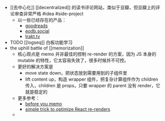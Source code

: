 - [[去中心化]] [[decentralized]] 的读书评论网站，类似于豆瓣，但豆瓣上的评论审查非常严格 #idea #side-project
	- 以一些已经存在的产品：
		- [goodreads](https://www.goodreads.com/)
		- [eodb.social](https://t.co/lgpO79f5tH)
		- [trakt.tv](https://t.co/qtca54JNFo)
- TODO [[logseq]] 白板功能学习
- the uphill battle of [[memorization]]
	- 核心观点是 memo 并非最佳的控制 re-render 的方案，因为 JS 本身的 mutable 的特性，它太容易失效了，很多时候并不可控。
	- 更好的解决方案是
		- move state down，把状态放到需要用到的子组件里
		- lift content up，构造 wrapper 组件，把复杂计算组件作为 children 传入，children 是 props，只要 wrapper 的 parent 没有 render，它就是稳定的
	- 更多参考：
		- [before you memo](https://overreacted.io/before-you-memo/)
		- [simple trick to optimize React re-renders](https://kentcdodds.com/blog/optimize-react-re-renders)
	-